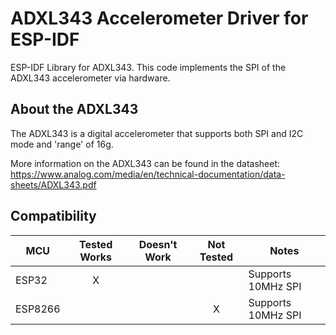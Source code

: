 # ADXL343 Accelerometer Driver for ESP-IDF
ESP-IDF Library for ADXL343. This code implements the SPI of the ADXL343 accelerometer via hardware.

## About the ADXL343 ##
The ADXL343 is a digital accelerometer that supports both SPI and I2C mode and 'range' of 16g.

More information on the ADXL343 can be found in the datasheet: https://www.analog.com/media/en/technical-documentation/data-sheets/ADXL343.pdf

## Compatibility ##

MCU                | Tested Works | Doesn't Work | Not Tested  | Notes
------------------ | :----------: | :----------: | :---------: | -----
ESP32              |      X       |              |             | Supports 10MHz SPI
ESP8266            |              |              |      X      | Supports 10MHz SPI

